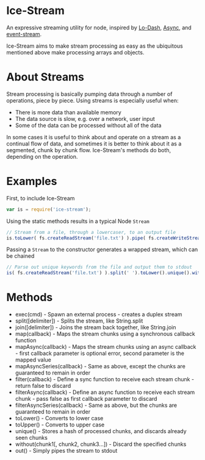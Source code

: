 Ice-Stream
==========

An expressive streaming utility for node, inspired by [Lo-Dash](http://lodash.com/), [Async](https://github.com/caolan/async), and [event-stream](https://github.com/dominictarr/event-stream).

Ice-Stream aims to make stream processing as easy as the ubiquitous mentioned above make processing arrays and objects.

# About Streams
Stream processing is basically pumping data through a number of operations, piece by piece. Using streams is especially useful when:
 - There is more data than available memory
 - The data source is slow, e.g. over a network, user input
 - Some of the data can be processed without all of the data

In some cases it is useful to think about and operate on a stream as a continual flow of data, and sometimes it is
better to think about it as a segmented, chunk by chunk flow. Ice-Stream's methods do both, depending on the operation.


# Examples

First, to include Ice-Stream
````javascript
var is = require('ice-stream');
````

Using the static methods results in a typical Node `Stream`
````javascript
// Stream from a file, through a lowercaser, to an output file
is.toLower( fs.createReadStream('file.txt') ).pipe( fs.createWriteStream('file-low.txt') );
````

Passing a `Stream` to the constructor generates a wrapped stream, which can be chained
````javascript
// Parse out unique keywords from the file and output them to stdout
is( fs.createReadStream('file.txt') ).split(' ').toLower().unique().without('ruby', 'python').join('\n').out();
````

# Methods
 
- exec(cmd) - Spawn an external process - creates a duplex stream
- split([delimiter]) - Splits the stream, like String.split
- join([delimiter]) - Joins the stream back together, like String.join
- map(callback) - Maps the stream chunks using a synchronous callback function
- mapAsync(callback) - Maps the stream chunks using an async callback - first callback parameter is optional error, second parameter is the mapped value
- mapAsyncSeries(callback) - Same as above, except the chunks are guaranteed to remain in order
- filter(callback) - Define a sync function to receive each stream chunk - return false to discard
- filterAsync(callback) - Define an async function to receive each stream chunk - pass false as first callback parameter to discard
- filterAsyncSeries(callback) - Same as above, but the chunks are guaranteed to remain in order
- toLower() - Converts to lower case
- toUpper() - Converts to upper case
- unique() - Stores a hash of processed chunks, and discards already seen chunks
- without(chunk1[, chunk2, chunk3...]) - Discard the specified chunks
- out() - Simply pipes the stream to stdout